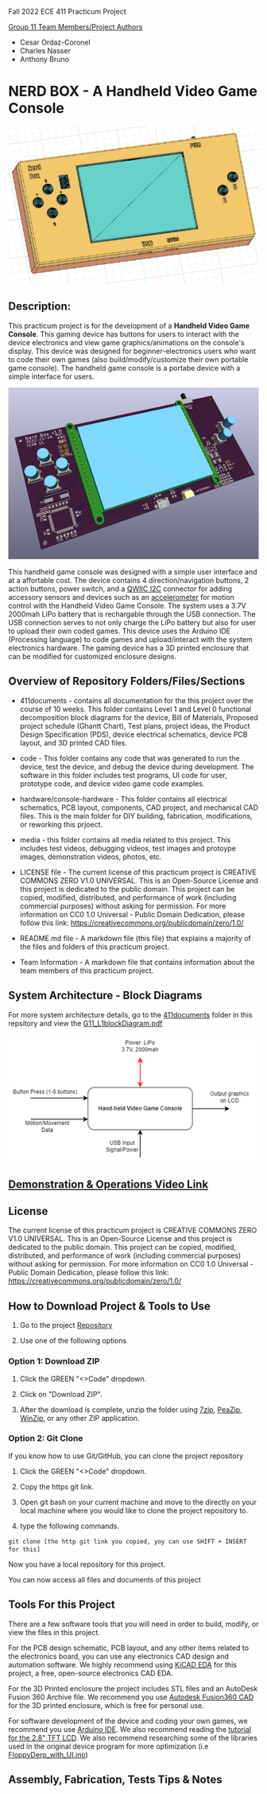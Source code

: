 Fall 2022 ECE 411 Practicum Project 

<ins>Group 11 Team Members/Project Authors</ins> 
* Cesar Ordaz-Coronel
* Charles Nasser
* Anthony Bruno

# NERD BOX - A Handheld Video Game Console
<p align="center">
  <img src="https://github.com/ECE411-Practicum-Group11/ECE411-PracticumProject-G11/blob/main/411documents/unrendered_nerdboxenclosure.PNG">
</p>
  
## Description:
This practicum project is for the development of a **Handheld Video Game Console**. This gaming device has buttons for users to interact with the device electronics and view game graphics/animations on the console's display. This device was designed for beginner-electronics users who want to code their own games (also build/modify/customize their own portable game console). The handheld game console is a portabe device with a simple interface for users.

<p align="center">
  <img src="https://github.com/ECE411-Practicum-Group11/ECE411-PracticumProject-G11/blob/main/411documents/nerdboxPCB3D_edited.png">
</p>

This handheld game console was designed with a simple user interface and at a affortable cost. The device contains 4 direction/navigation buttons, 2 action buttons, power switch, and a [QWIIC I2C](https://www.sparkfun.com/qwiic) connector for adding accessory sensors and devices such as an [accelerometer](https://www.sparkfun.com/products/17589) for motion control with the Handheld Video Game Console. The system uses a 3.7V 2000mah LiPo battery that is rechargable through the USB connection. The USB connection serves to not only charge the LiPo battery but also for user to upload their own coded games. This device uses the Arduino IDE (Processing language) to code games and upload/interact with the system electronics hardware. The gaming device has a 3D printed enclosure that can be modified for customized enclosure designs.

## Overview of Repository Folders/Files/Sections

* 411documents - contains all documentation for the this project over the course of 10 weeks. This folder contains Level 1 and Level 0 functional decomposition block diagrams for the device, Bill of Materials, Proposed project schedule (Ghantt Chart), Test plans, project ideas, the Product Design Specification (PDS), device electrical schematics, device PCB layout, and 3D printed CAD files.

* code - This folder contains any code that was generated to run the device, test the device, and debug the device during development. The software in this folder includes test programs, UI code for user, prototype code, and device video game code examples.

* hardware/console-hardware - This folder contains all electrical schematics, PCB layout, components, CAD project, and mechanical CAD files. This is the main folder for DIY building, fabrication, modifications, or reworking this prjoect.

* media - this folder contains all media related to this project. This includes test videos, debugging videos, test images and protoype images, demonstration videos, photos, etc.

* LICENSE file - The current license of this practicum project is CREATIVE COMMONS ZERO V1.0 UNIVERSAL. This is an Open-Source License and this project is dedicated to the public domain. This project can be copied, modified, distributed, and performance of work (including commercial purposes) without asking for permission. For more information on CC0 1.0 Universal - Public Domain Dedication, please follow this link: https://creativecommons.org/publicdomain/zero/1.0/

* README.md file - A markdown file (this file) that explains a majority of the files and folders of this practicum project. 

* Team Information - A markdown file that contains information about the team members of this practicum project.

## System Architecture - Block Diagrams
For more system architecture details, go to the [411documents](https://github.com/ECE411-Practicum-Group11/ECE411-PracticumProject-G11/tree/main/411documents) folder in this repsitory and view the [G11_L1blockDiagram.pdf](https://github.com/ECE411-Practicum-Group11/ECE411-PracticumProject-G11/blob/main/411documents/G11_L1_blockDiagrams.pdf) 

<p align="center">
  <img src="https://github.com/ECE411-Practicum-Group11/ECE411-PracticumProject-G11/blob/main/411documents/toplevel(level0)blockdiagram.drawio.png">
</p>

## [Demonstration & Operations Video Link](https://www.youtube.com/playlist?list=PLfQtabAE1AbKebFBLS851gg_HdHH0sS15)

## License
The current license of this practicum project is CREATIVE COMMONS ZERO V1.0 UNIVERSAL. This is an Open-Source License and this project is dedicated to the public domain. This project can be copied, modified, distributed, and performance of work (including commercial purposes) without asking for permission. For more information on CC0 1.0 Universal - Public Domain Dedication, please follow this link: https://creativecommons.org/publicdomain/zero/1.0/

## How to Download Project & Tools to Use
1) Go to the project [Repository](https://github.com/ECE411-Practicum-Group11/ECE411-PracticumProject-G11)

2) Use one of the following options

### Option 1: Download ZIP
1) Click the GREEN "<>Code" dropdown.

2) Click on "Download ZIP".

3) After the download is complete, unzip the folder using [7zip](https://www.7-zip.org/), [PeaZip](https://peazip.github.io/), [WinZip](https://www.winzip.com/en/), or any other ZIP application.

### Option 2: Git Clone
If you know how to use Git/GitHub, you can clone the project repository
1) Click the GREEN "<>Code" dropdown.

2) Copy the https git link.

3) Open git bash on your current machine and move to the directly on your local machine where you would like to clone the project repository to.

4) type the following commands.

```
git clone [the http git link you copied, yoy can use SHIFT + INSERT for this]
```
Now you have a local repository for this project.

You can now access all files and documents of this project

## Tools For this Project
There are a few software tools that you will need in order to build, modify, or view the files in this project.

For the PCB design schematic, PCB layout, and any other items related to the electronics board, you can use any electronics CAD design and automation software. We highly recommend using [KiCAD EDA](https://www.kicad.org/) for this project, a free, open-source electronics CAD EDA.

For the 3D Printed enclosure the project includes STL files and an AutoDesk Fusion 360 Archive file. We recommend you use [Autodesk Fusion360 CAD](https://www.autodesk.com/products/fusion-360/personal) for the 3D printed enclosure, which is free for personal use.

For software development of the device and coding your own games, we recommend you use [Arduino IDE](https://www.arduino.cc/en/software). We also recommend reading the [tutorial for the 2.8" TFT LCD](https://learn.adafruit.com/adafruit-2-8-and-3-2-color-tft-touchscreen-breakout-v2/overview). We also recommend researching some of the libraries used in the original device program for more optimization (i.e [FloppyDerp_with_UI.ino](https://github.com/ECE411-Practicum-Group11/ECE411-PracticumProject-G11/tree/main/code/FloppyDerp_with_UI))

## Assembly, Fabrication, Tests Tips & Notes
